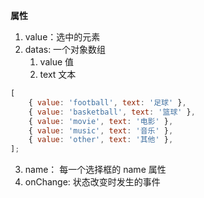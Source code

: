 **属性**

1. value：选中的元素
2. datas: 一个对象数组
    1. value 值
    2. text 文本
```js
[
    { value: 'football', text: '足球' },
    { value: 'basketball', text: '篮球' },
    { value: 'movie', text: '电影' },
    { value: 'music', text: '音乐' },
    { value: 'other', text: '其他' },
];
```

3. name： 每一个选择框的 name 属性
4. onChange: 状态改变时发生的事件
